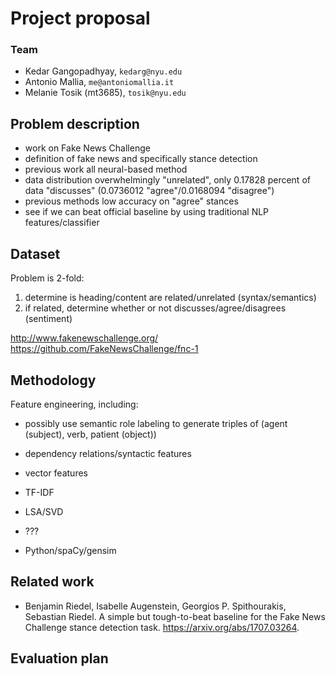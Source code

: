 # Project proposal 

### Team

- Kedar Gangopadhyay, `kedarg@nyu.edu`
- Antonio Mallia, `me@antoniomallia.it`
- Melanie Tosik (mt3685), `tosik@nyu.edu`

## Problem description

- work on Fake News Challenge
- definition of fake news and specifically stance detection
- previous work all neural-based method
- data distribution overwhelmingly "unrelated", only 0.17828 percent of data "discusses" (0.0736012 "agree"/0.0168094 "disagree")
- previous methods low accuracy on "agree" stances
- see if we can beat official baseline by using traditional NLP features/classifier

## Dataset

Problem is 2-fold:

1. determine is heading/content are related/unrelated (syntax/semantics)
2. if related, determine whether or not discusses/agree/disagrees (sentiment)

http://www.fakenewschallenge.org/
https://github.com/FakeNewsChallenge/fnc-1

## Methodology

Feature engineering, including:

- possibly use semantic role labeling to generate triples of (agent (subject), verb, patient (object))
- dependency relations/syntactic features
- vector features
- TF-IDF
- LSA/SVD
- ??? 

- Python/spaCy/gensim

## Related work

- Benjamin Riedel, Isabelle Augenstein, Georgios P. Spithourakis, Sebastian Riedel. A simple but tough-to-beat baseline for the Fake News Challenge stance detection task. https://arxiv.org/abs/1707.03264.

## Evaluation plan


